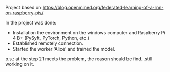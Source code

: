Project based on https://blog.openmined.org/federated-learning-of-a-rnn-on-raspberry-pis/

In the project was done:
- Installation the environment on the windows computer and Raspberry Pi 4 B+  (PySyft, PyTorch, Python, etc.)
- Established remotely connection.
- Started the worker 'Alice' and trained the model.  

p.s.: at the step 21 meets the problem, the reason should be find...still working on it.
